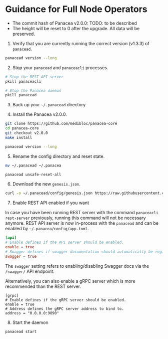 # Guidance for Full Node Operators

- The commit hash of Panacea v2.0.0: TODO: to be described
- The height will be reset to 0 after the upgrade. All data will be preserved.

1. Verify that you are currently running the correct version (v1.3.3) of `panacead`.
```bash
panacead version --long
```

2. Stop your `panacead` and `panaceacli` processes.
```bash
# Stop the REST API server
pkill panaceacli

# Stop the Panacea daemon
pkill panacead
```

3. Back up your `~/.panacead` directory

4. Install the Panacea v2.0.0.
```bash
git clone https://github.com/medibloc/panacea-core
cd panacea-core
git checkout v2.0.0
make install

panacead version --long
```

5. Rename the config directory and reset state.
```bash
mv ~/.panacead ~/.panacea

panacead unsafe-reset-all
```

6. Download the new `genesis.json`.
```bash
curl -o ~/.panacead/config/genesis.json https://raw.githubusercontent.com/medibloc/panacea-launch/master/panacea-3/genesis.json
```

7. Enable REST API enabled if you want

In case you have been running REST server with the command `panaceacli rest-server` previously,
running this command will not be necessary anymore.
REST API server is now in-process with the `panacead` and can be enabled by `~/.panacea/config/app.toml`.
```toml
[api]
# Enable defines if the API server should be enabled.
enable = true
# Swagger defines if swagger documentation should automatically be registered.
swagger = true
```
The `swagger` setting refers to enabling/disabling Swagger docs via the `/swagger/` API endpoint.

Alternatively, you can also enable a gRPC server which is more recommended than the REST server.
```
[grpc]
# Enable defines if the gRPC server should be enabled.
enable = true
# Address defines the gRPC server address to bind to.
address = "0.0.0.0:9090"
```

8. Start the daemon
```bash
panacead start
```

